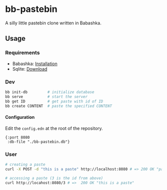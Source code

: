 # bb-pastebin
A silly little pastebin clone written in Babashka.

## Usage

### Requirements

- Babashka: [Installation](https://github.com/babashka/babashka#installation)
- Sqlite: [Download](https://www.sqlite.org/download.html)

### Dev

```sh
bb init-db         # initialize database
bb serve           # start the server
bb get ID          # get paste with id of ID
bb create CONTENT  # paste the specified CONTENT
```

#### Configuration

Edit the `config.edn` at the root of the repository.

```edn
{:port 8080
 :db-file "./bb-pastebin.db"}
```

### User

```sh
# creating a paste
curl -X POST -d "this is a paste" http://localhost:8080 # => 200 OK "paste id: 3"

# accessing a paste (3 is the id from above)
curl http://locahost:8080/3 # =>  200 OK "this is a paste"
```
